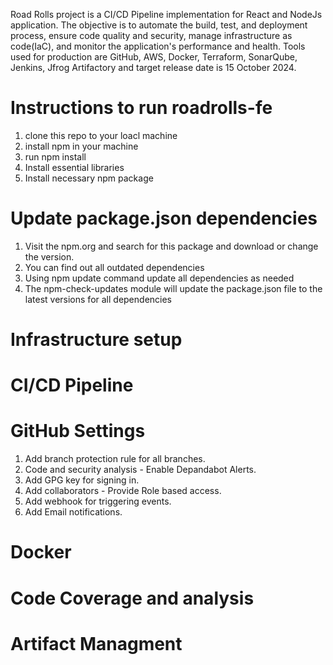 Road Rolls project is a CI/CD Pipeline implementation for React and NodeJs application. The objective is to automate the build, test, and deployment process, ensure code quality and security, manage infrastructure as code(IaC), and monitor the application's performance and health. Tools used for production are GitHub, AWS, Docker, Terraform, SonarQube, Jenkins, Jfrog Artifactory and target release date is 15 October 2024.
# Instructions to run roadrolls-fe
1. clone this repo to your loacl machine
2. install npm in your machine
3. run npm install
4. Install essential libraries
5. Install necessary npm package


# Update package.json dependencies
1. Visit the npm.org and search for this package and download or change the version.
2. You can find out all outdated dependencies
3. Using npm update command update all dependencies as needed
4. The npm-check-updates module will update the package.json file to the latest versions for all dependencies


# Infrastructure setup





   
# CI/CD Pipeline





# GitHub Settings
1. Add branch protection rule for all branches.   
2. Code and security analysis - Enable Depandabot Alerts.
3. Add GPG key for signing in. 
4. Add collaborators - Provide Role based access.
5. Add webhook for triggering events.
6. Add Email notifications.
# Docker






# Code Coverage and analysis






# Artifact Managment





